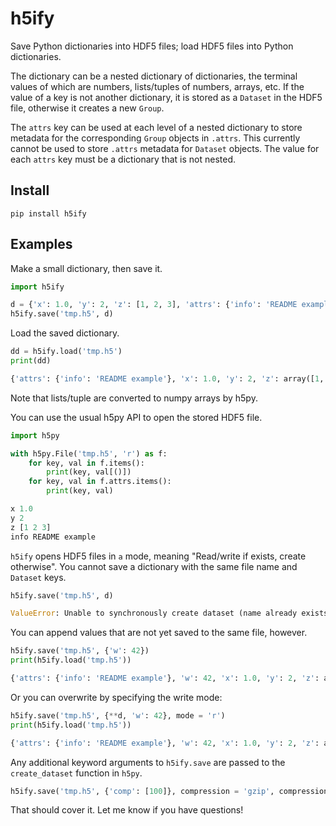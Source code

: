 # h5ify

Save Python dictionaries into HDF5 files; load HDF5 files into Python dictionaries.

The dictionary can be a nested dictionary of dictionaries, the terminal values of which are numbers, lists/tuples of numbers, arrays, etc. If the value of a key is not another dictionary, it is stored as a `Dataset` in the HDF5 file, otherwise it creates a new `Group`.

The `attrs` key can be used at each level of a nested dictionary to store metadata for the corresponding `Group` objects in `.attrs`. This currently cannot be used to store `.attrs` metadata for `Dataset` objects. The value for each `attrs` key must be a dictionary that is not nested.

## Install

`pip install h5ify`

## Examples

Make a small dictionary, then save it.
```python
import h5ify

d = {'x': 1.0, 'y': 2, 'z': [1, 2, 3], 'attrs': {'info': 'README example'}}
h5ify.save('tmp.h5', d)
```

Load the saved dictionary.
```python
dd = h5ify.load('tmp.h5')
print(dd)
```
```python
{'attrs': {'info': 'README example'}, 'x': 1.0, 'y': 2, 'z': array([1, 2, 3])}
```
Note that lists/tuple are converted to numpy arrays by h5py.

You can use the usual h5py API to open the stored HDF5 file.
```python
import h5py

with h5py.File('tmp.h5', 'r') as f:
    for key, val in f.items():
        print(key, val[()])
    for key, val in f.attrs.items():
        print(key, val)
```
```python
x 1.0
y 2
z [1 2 3]
info README example
```

`h5ify` opens HDF5 files in `a` mode, meaning "Read/write if exists, create otherwise". You cannot save a dictionary with the same file name and `Dataset` keys.
```python
h5ify.save('tmp.h5', d)
```
```python
ValueError: Unable to synchronously create dataset (name already exists)
```

You can append values that are not yet saved to the same file, however.
```python
h5ify.save('tmp.h5', {'w': 42})
print(h5ify.load('tmp.h5'))
```
```python
{'attrs': {'info': 'README example'}, 'w': 42, 'x': 1.0, 'y': 2, 'z': array([1, 2, 3])}
```

Or you can overwrite by specifying the write mode:
```python
h5ify.save('tmp.h5', {**d, 'w': 42}, mode = 'r')
print(h5ify.load('tmp.h5'))
```
```python
{'attrs': {'info': 'README example'}, 'w': 42, 'x': 1.0, 'y': 2, 'z': array([1, 2, 3])}
```

Any additional keyword arguments to `h5ify.save` are passed to the `create_dataset` function in `h5py`.
```python
h5ify.save('tmp.h5', {'comp': [100]}, compression = 'gzip', compression_opts = 9)
```

That should cover it. Let me know if you have questions!
